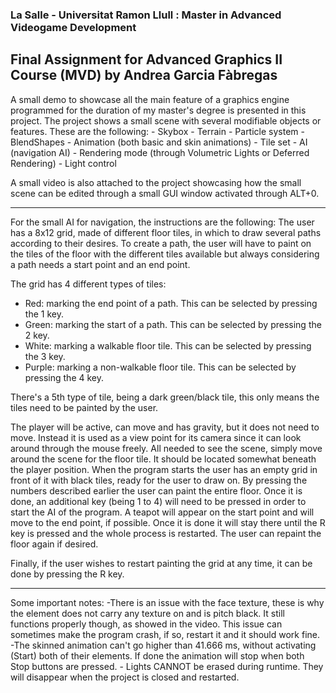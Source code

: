 ### La Salle - Universitat Ramon Llull : Master in Advanced Videogame Development
## Final Assignment for Advanced Graphics II Course (MVD) by Andrea Garcia Fàbregas

A small demo to showcase all the main feature of a graphics engine programmed for the duration of my master's degree is presented in this project.
The project shows a small scene with several modifiable objects or features. These are the following:
    - Skybox
    - Terrain
    - Particle system
    - BlendShapes
    - Animation (both basic and skin animations)
    - Tile set
    - AI (navigation AI)
    - Rendering mode (through Volumetric Lights or Deferred Rendering)
    - Light control
   
 A small video is also attached to the project showcasing how the small scene can be edited through a small GUI window activated through ALT+0.
 
----------------------------------------------------------------------------------------------------------------------------------------
 For the small AI for navigation, the instructions are the following:
 The user has a 8x12 grid, made of different floor tiles, in which to draw several paths according to their desires.
 To create a path, the user will have to paint on the tiles of the floor with the different tiles available but always considering a path needs a start point and an end point.

The grid has 4 different types of tiles:
 - Red: marking the end point of a path. This can be selected by pressing the 1 key.
 - Green: marking the start of a path. This can be selected by pressing the 2 key.
 - White: marking a walkable floor tile. This can be selected by pressing the 3 key.
 - Purple: marking a non-walkable floor tile. This can be selected by pressing the 4 key.
 
 There's a 5th type of tile, being a dark green/black tile, this only means the tiles need to be painted by the user.
 
 The player will be active, can move and has gravity, but it does not need to move. Instead it is used as a view point for its camera since it can look around through the mouse freely.  All needed to see the scene, simply move around the scene for the floor tile. It should be located somewhat beneath the player position.
 When the program starts the user has an empty grid in front of it with black tiles, ready for the user to draw on. 
 By pressing the numbers described earlier the user can paint the entire floor. Once it is done, an additional key (being 1 to 4) will need to be pressed in order to start the AI of the program. 
 A teapot will appear on the start point and will move to the end point, if possible. Once it is done it will stay there until the R key is pressed and the whole process is restarted. 
 The user can repaint the floor again if desired.
 
Finally, if the user wishes to restart painting the grid at any time, it can be done by pressing the R key.

----------------------------------------------------------------------------------------------------------------------------------------

Some important notes:
    -There is an issue with the face texture, these is why the element does not carry any texture on and is pitch black. It still functions properly though, as showed in the video. This issue can sometimes make the program crash, if so, restart it and it should work fine.
    -The skinned animation can't go higher than 41.666 ms, without activating (Start) both of their elements. If done the animation will stop when both Stop buttons are pressed.
    - Lights CANNOT be erased during runtime. They will disappear when the project is closed and restarted.
